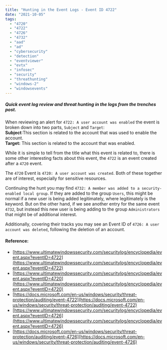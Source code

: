 ```yaml
---
title: "Hunting in the Event Logs - Event ID 4722"
date: "2021-10-05"
tags: 
  - "4720"
  - "4722"
  - "4726"
  - "4732"
  - "aad"
  - "ad"
  - "cybersecurity"
  - "detection"
  - "eventviewer"
  - "evtx"
  - "infosec"
  - "security"
  - "threathunting"
  - "windows-2"
  - "windowsevents"
---
```


##### Quick event log review and threat hunting in the logs from the trenches post.

When reviewing an alert for `4722: A user account was enabled` the event is broken down into two parts, `Subject` and `Target`:  
**Subject**:This section is related to the account that was used to enable the account.  
**Target:** This section is related to the account that was enabled.

While it is simple to tell from the title what this event is related to, there is some other interesting facts about this event, the `4722` is an event created after a `4720` event.

The `4720` Event is `4720: A user account was created`. Both of these together are of interest, especially for sensitive resources.

Continuing the hunt you may find `4732: A member was added to a security-enabled local group`. If they are added to the group `Users`, this might be normal if a new user is being added legitimately, where legitimately is the keyword. But on the other hand, if we see another entry for the same event `4732`, but instead this new user is being adding to the group `Administrators` that might be of additional interest.

Additionally, covering their tracks you may see an Event ID of `4726: A user account was deleted`, following the deletion of an account.

#### Reference:

- [https://www.ultimatewindowssecurity.com/securitylog/encyclopedia/event.aspx?eventID=4722](https://www.ultimatewindowssecurity.com/securitylog/encyclopedia/event.aspx?eventID=4722)
- [https://www.ultimatewindowssecurity.com/securitylog/encyclopedia/event.aspx?eventID=4720](https://www.ultimatewindowssecurity.com/securitylog/encyclopedia/event.aspx?eventID=4720)
- [https://docs.microsoft.com/en-us/windows/security/threat-protection/auditing/event-4722](https://docs.microsoft.com/en-us/windows/security/threat-protection/auditing/event-4722)
- [https://www.ultimatewindowssecurity.com/securitylog/encyclopedia/event.aspx?eventID=4726](https://www.ultimatewindowssecurity.com/securitylog/encyclopedia/event.aspx?eventID=4726)
- [https://docs.microsoft.com/en-us/windows/security/threat-protection/auditing/event-4726](https://docs.microsoft.com/en-us/windows/security/threat-protection/auditing/event-4726)

